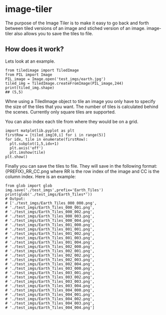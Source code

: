 # image-tiler

The purpose of the Image Tiler is to make it easy to go back and forth between tiled versions of an image and stiched version of an image.  image-tiler also allows you to save the tiles to file.

## How does it work?

Lets look at an example.
``` 
from tiledimage import TiledImage
from PIL import Image
PIL_image = Image.open('test_imgs/earth.jpg')
tiled_img = TiledImage.createFromImage(PIL_image,244)
print(tiled_img.shape)
## (5,5)
```
Whne using a TiledImage object to tile an image you only have to specify the size of the tiles that you want.  The number of tiles is calculated behind the scenes.  Currently only square tiles are supported.

You can also index each tile from where they would be on a grid.
```
import matplotlib.pyplot as plt
firstRow = [tiled_img[0,i] for i in range(5)]
for idx, tile in enumerate(firstRow):
  plt.subplot(1,5,idx+1)
  plt.axis('off')
  plt.imshow(tile)
plt.show()
```

Finally you can save the tiles to file.  They will save in the following format:
{PREFIX}_RR_CC.png where RR is the row index of the image and CC is the column index. 
Here is an example:
```
from glob import glob
img.save('./test_imgs',prefix='Earth_Tiles')
print(glob('./test_imgs/Earth_Tiles*'))
# Output:
# ['./test_imgs/Earth_Tiles_000_000.png',
# './test_imgs/Earth_Tiles_000_001.png',
# './test_imgs/Earth_Tiles_000_002.png',
# './test_imgs/Earth_Tiles_000_003.png',
# './test_imgs/Earth_Tiles_000_004.png',
# './test_imgs/Earth_Tiles_001_000.png',
# './test_imgs/Earth_Tiles_001_001.png',
# './test_imgs/Earth_Tiles_001_002.png',
# './test_imgs/Earth_Tiles_001_003.png',
# './test_imgs/Earth_Tiles_001_004.png',
# './test_imgs/Earth_Tiles_002_000.png',
# './test_imgs/Earth_Tiles_002_001.png',
# './test_imgs/Earth_Tiles_002_002.png',
# './test_imgs/Earth_Tiles_002_003.png',
# './test_imgs/Earth_Tiles_002_004.png',
# './test_imgs/Earth_Tiles_003_000.png',
# './test_imgs/Earth_Tiles_003_001.png',
# './test_imgs/Earth_Tiles_003_002.png',
# './test_imgs/Earth_Tiles_003_003.png',
# './test_imgs/Earth_Tiles_003_004.png',
# './test_imgs/Earth_Tiles_004_000.png',
# './test_imgs/Earth_Tiles_004_001.png',
# './test_imgs/Earth_Tiles_004_002.png',
# './test_imgs/Earth_Tiles_004_003.png',
# './test_imgs/Earth_Tiles_004_004.png']

```
